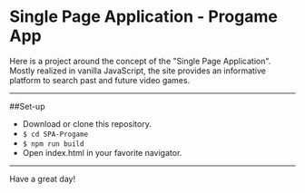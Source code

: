 # Single Page Application - Progame App

Here is a project around the concept of the "Single Page Application". Mostly realized in vanilla JavaScript, the site provides an informative platform to search past and future video games.

---

##Set-up

- Download or clone this repository.
- `$ cd SPA-Progame`
- `$ npm run build`
- Open index.html in your favorite navigator.

---

Have a great day!